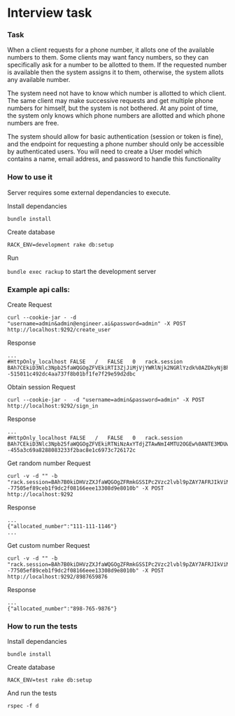 # Interview task
### Task

When a client requests for a phone number, it allots one of the available numbers to them.
Some clients may want fancy numbers, so they can specifically ask for a number to be allotted
to them. If the requested number is available then the system assigns it to them, otherwise, the
system allots any available number.

The system need not have to know which number is allotted to which client. The same client
may make successive requests and get multiple phone numbers for himself, but the system is
not bothered. At any point of time, the system only knows which phone numbers are allotted
and which phone numbers are free.

The system should allow for basic authentication (session or token is fine), and the endpoint for
requesting a phone number should only be accessible by authenticated users. You will need to
create a User model which contains a name, email address, and password to handle this
functionality

### How to use it
Server requires some external dependancies to execute.

Install dependancies

`bundle install`

Create database

`RACK_ENV=development rake db:setup`

Run

`bundle exec rackup` to start the development server

### Example api calls:

Create Request
```
curl --cookie-jar - -d "username=admin&admin@engineer.ai&password=admin" -X POST http://localhost:9292/create_user
```
Response
```
...
#HttpOnly_localhost	FALSE	/	FALSE	0	rack.session	BAh7CEkiD3Nlc3Npb25faWQGOgZFVEkiRTI3ZjJiMjVjYWRlNjk2NGRlYzdk%0AZDkyNjBhOGY0NTQ5OWMwZmJmMWQzY2MyYjUzODdjYWU5NWRlZmY1NTA1YWYG%0AOwBGSSIJY3NyZgY7AEZJIjFTTXdyVGNsNDE4YmNTcW1WNHJpSmFOTnBydG02%0AL0hQeFBWcDFpTm8wdUtVPQY7AEZJIg10cmFja2luZwY7AEZ7BkkiFEhUVFBf%0AVVNFUl9BR0VOVAY7AFRJIi01NmMxYTdkOWI2YjdjZjUyMTdkNTk1YjM4MjVm%0AZDc4MjI5MmIyNGNjBjsARg%3D%3D%0A--515011c492dc4aa737f8b01bf1fe7f29e59d2dbc
```

Obtain session Request
```
curl --cookie-jar -  -d "username=admin&password=admin" -X POST http://localhost:9292/sign_in
```
Response
```
...
#HttpOnly_localhost	FALSE	/	FALSE	0	rack.session	BAh7CEkiD3Nlc3Npb25faWQGOgZFVEkiRTNiNzAxYTdjZTAwNmI4MTU2OGEw%0ANTE3MDUwYzA4NmMxYWFlMjA5ZDM0ZTlhZDhmZjk2NjdmOTg5OWRjMTZiYjQG%0AOwBGSSIJY3NyZgY7AEZJIjFRMGhsd29KdldsVXlTM0ROZVlFTFExRUg0VXY2%0AMGN2eTZzaDBQU1dVMmRZPQY7AEZJIg10cmFja2luZwY7AEZ7BkkiFEhUVFBf%0AVVNFUl9BR0VOVAY7AFRJIi01NmMxYTdkOWI2YjdjZjUyMTdkNTk1YjM4MjVm%0AZDc4MjI5MmIyNGNjBjsARg%3D%3D%0A--455a3c69a8288083233f2bac8e1c6973c726172c
```

Get random number Request
```
curl -v -d "" -b "rack.session=BAh7B0kiDHVzZXJfaWQGOgZFRmkGSSIPc2Vzc2lvbl9pZAY7AFRJIkViM2Jl%0AY2VhMTg5MDkxNzI4NzEzZDAzODAwNDExMTRhN2U1NzZmYzBmYWI2ZmJmZGI0%0AYzY3MjkwMTVkMjQ4MjAzBjsARg%3D%3D%0A--77505ef89ceb1f9dc2f08166eee13308d9e8010b" -X POST http://localhost:9292
```

Response
```
...
{"allocated_number":"111-111-1146"}
...
```

Get custom number Request
```
curl -v -d "" -b "rack.session=BAh7B0kiDHVzZXJfaWQGOgZFRmkGSSIPc2Vzc2lvbl9pZAY7AFRJIkViM2Jl%0AY2VhMTg5MDkxNzI4NzEzZDAzODAwNDExMTRhN2U1NzZmYzBmYWI2ZmJmZGI0%0AYzY3MjkwMTVkMjQ4MjAzBjsARg%3D%3D%0A--77505ef89ceb1f9dc2f08166eee13308d9e8010b" -X POST http://localhost:9292/8987659876
```

Response
```
...
{"allocated_number":"898-765-9876"}
```

### How to run the tests

Install dependancies

`bundle install`

Create database

`RACK_ENV=test rake db:setup`

And run the tests

`rspec -f d`
